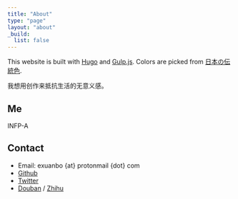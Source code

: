 ```yaml
---
title: "About"
type: "page"
layout: "about"
_build:
  list: false
---
```


This website is built with [Hugo](https://gohugo.io/) and [Gulp.js](https://gulpjs.com/). Colors are picked from [日本の伝統色](https://nipponcolors.com/).

我想用创作来抵抗生活的无意义感。

## Me

INFP-A

## Contact

- Email: exuanbo {at} protonmail {dot} com
- [Github](https://github.com/exuanbo)
- [Twitter](https://twitter.com/exuanbo)
- [Douban](https://www.douban.com/people/exuanbo/) / [Zhihu](https://www.zhihu.com/people/cheng-xuan-bo-55-47)
